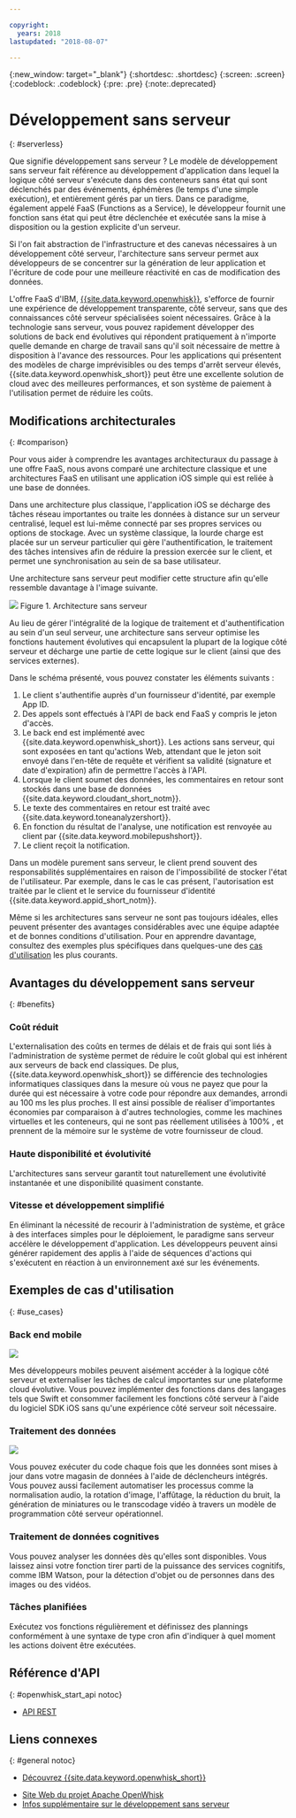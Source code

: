 ```yaml
---

copyright:
  years: 2018
lastupdated: "2018-08-07"

---
```

{:new_window: target="_blank"}
{:shortdesc: .shortdesc}
{:screen: .screen}
{:codeblock: .codeblock}
{:pre: .pre}
{:note:.deprecated}

# Développement sans serveur
{: #serverless}

Que signifie développement sans serveur ? Le modèle de développement sans serveur fait référence au développement d'application dans lequel la logique côté serveur s'exécute dans des conteneurs sans état qui sont déclenchés par des événements, éphémères (le temps d'une simple exécution), et entièrement gérés par un tiers. Dans ce paradigme, également appelé FaaS (Functions as a Service), le développeur fournit une fonction sans état qui peut être déclenchée et exécutée sans la mise à disposition ou la gestion explicite d'un serveur.

Si l'on fait abstraction de l'infrastructure et des canevas nécessaires à un développement côté serveur, l'architecture sans serveur permet aux développeurs de se concentrer sur la génération de leur application et l'écriture de code pour une meilleure réactivité en cas de modification des données.

L'offre FaaS d'IBM, [{{site.data.keyword.openwhisk}}](https://console.bluemix.net/openwhisk/), s'efforce de fournir une expérience de développement transparente, côté serveur, sans que des connaissances côté serveur spécialisées soient nécessaires. Grâce à la technologie sans serveur, vous pouvez rapidement développer des solutions de back end évolutives qui répondent pratiquement à n'importe quelle demande en charge de travail sans qu'il soit nécessaire de mettre à disposition à l'avance des ressources. Pour les applications qui présentent des modèles de charge imprévisibles ou des temps d'arrêt serveur élevés, {{site.data.keyword.openwhisk_short}} peut être une excellente solution de cloud avec des meilleures performances, et son système de paiement à l'utilisation permet de réduire les coûts.

## Modifications architecturales
{: #comparison}

Pour vous aider à comprendre les avantages architecturaux du passage à une offre FaaS, nous avons comparé une architecture classique et une architectures FaaS en utilisant une application iOS simple qui est reliée à une base de données.

Dans une architecture plus classique, l'application iOS se décharge des tâches réseau importantes ou traite les données à distance sur un serveur centralisé, lequel est lui-même connecté par ses propres services ou options de stockage. Avec un système classique, la lourde charge est placée sur un serveur particulier qui gère l'authentification, le traitement des tâches intensives afin de réduire la pression exercée sur le client, et permet une synchronisation au sein de sa base utilisateur.

Une architecture sans serveur peut modifier cette structure afin qu'elle ressemble davantage à l'image suivante.

![](./images/Architecture.png) Figure 1. Architecture sans serveur

Au lieu de gérer l'intégralité de la logique de traitement et d'authentification au sein d'un seul serveur, une architecture sans serveur optimise les fonctions hautement évolutives qui encapsulent la plupart de la logique côté serveur et décharge une partie de cette logique sur le client (ainsi que des services externes).

Dans le schéma présenté, vous pouvez constater les éléments suivants :

1. Le client s'authentifie auprès d'un fournisseur d'identité, par exemple App ID.
2. Des appels sont effectués à l'API de back end FaaS y compris le jeton d'accès.
3. Le back end est implémenté avec {{site.data.keyword.openwhisk_short}}. Les actions sans serveur, qui sont exposées en tant qu'actions Web, attendant que le jeton soit envoyé dans l'en-tête de requête et vérifient sa validité (signature et date d'expiration) afin de permettre l'accès à l'API.
4. Lorsque le client soumet des données, les commentaires en retour sont stockés dans une base de données {{site.data.keyword.cloudant_short_notm}}.
5. Le texte des commentaires en retour est traité avec {{site.data.keyword.toneanalyzershort}}.
6. En fonction du résultat de l'analyse, une notification est renvoyée au client par {{site.data.keyword.mobilepushshort}}.
7. Le client reçoit la notification.

Dans un modèle purement sans serveur, le client prend souvent des responsabilités supplémentaires en raison de l'impossibilité de stocker l'état de l'utilisateur. Par exemple, dans le cas le cas présent, l'autorisation est traitée par le client et le service du fournisseur d'identité {{site.data.keyword.appid_short_notm}}.

Même si les architectures sans serveur ne sont pas toujours idéales, elles peuvent présenter des avantages considérables avec une équipe adaptée et de bonnes conditions d'utilisation. Pour en apprendre davantage, consultez des exemples plus spécifiques dans quelques-une des [cas d'utilisation](#use_cases) les plus courants.

## Avantages du développement sans serveur
{: #benefits}

### Coût réduit

L'externalisation des coûts en termes de délais et de frais qui sont liés à l'administration de système permet de réduire le coût global qui est inhérent aux serveurs de back end classiques. De plus, {{site.data.keyword.openwhisk_short}} se différencie des technologies informatiques classiques dans la mesure où vous ne payez que pour la durée qui est nécessaire à votre code pour répondre aux demandes, arrondi au 100 ms les plus proches. Il est ainsi possible de réaliser d'importantes économies par comparaison à d'autres technologies, comme les machines virtuelles et les conteneurs, qui ne sont pas réellement utilisées à 100% , et prennent de la mémoire sur le système de votre fournisseur de cloud.

### Haute disponibilité et évolutivité

L'architectures sans serveur garantit tout naturellement une évolutivité instantanée et une disponibilité quasiment constante.

### Vitesse et développement simplifié

En éliminant la nécessité de recourir à l'administration de système, et grâce à des interfaces simples pour le déploiement, le paradigme sans serveur accélère le développement d'application. Les développeurs peuvent ainsi générer rapidement des applis à l'aide de séquences d'actions qui s'exécutent en réaction à un environnement axé sur les événements.

## Exemples de cas d'utilisation
{: #use_cases}

### Back end mobile 
![](./images/cloud-functions-rest-api-trigger.png)

Mes développeurs mobiles peuvent aisément accéder à la logique côté serveur et externaliser les tâches de calcul importantes sur une plateforme cloud évolutive. Vous pouvez implémenter des fonctions dans des langages tels que Swift et consommer facilement les fonctions côté serveur à l'aide du logiciel SDK iOS sans qu'une expérience côté serveur soit nécessaire.

### Traitement des données

![](./images/cloud-functions-cloudant-trigger.png)

Vous pouvez exécuter du code chaque fois que les données sont mises à jour dans votre magasin de données à l'aide de déclencheurs intégrés. Vous pouvez aussi facilement automatiser les processus comme la normalisation audio, la rotation d'image, l'affûtage, la réduction du bruit, la génération de miniatures ou le transcodage vidéo à travers un modèle de programmation côté serveur opérationnel.

### Traitement de données cognitives 

Vous pouvez analyser les données dès qu'elles sont disponibles. Vous laissez ainsi votre fonction tirer parti de la puissance des services cognitifs, comme IBM Watson, pour la détection d'objet ou de personnes dans des images ou des vidéos.

### Tâches planifiées

Exécutez vos fonctions régulièrement et définissez des plannings conformément à une syntaxe de type cron afin d'indiquer à quel moment les actions doivent être exécutées.

## Référence d'API 
{: #openwhisk_start_api notoc}

<!-- * [REST API Documentation](./openwhisk_reference.html#openwhisk_ref_restapi)-->
* [API REST](https://console.{DomainName}/apidocs/98)

## Liens connexes
{: #general notoc}

* [Découvrez {{site.data.keyword.openwhisk_short}}](http://www.ibm.com/cloud-computing/bluemix/openwhisk/)
<!-- redirects to link above * [{{site.data.keyword.openwhisk_short}} on IBM developerWorks](https://developer.ibm.com/openwhisk/)-->
* [Site Web du projet Apache OpenWhisk](http://openwhisk.org)
* [Infos supplémentaire sur le développement sans serveur](https://martinfowler.com/articles/serverless.html)
